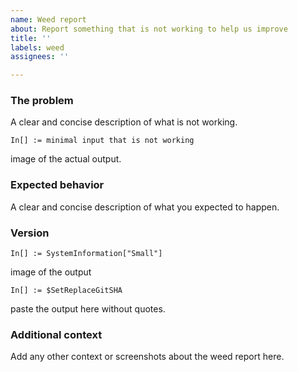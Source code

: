 ```yaml
---
name: Weed report
about: Report something that is not working to help us improve
title: ''
labels: weed
assignees: ''

---
```


### The problem
A clear and concise description of what is not working.
```wl
In[] := minimal input that is not working
```
image of the actual output.

### Expected behavior
A clear and concise description of what you expected to happen.

### Version
```wl
In[] := SystemInformation["Small"]
```
image of the output

```wl
In[] := $SetReplaceGitSHA
```
paste the output here without quotes.

### Additional context
Add any other context or screenshots about the weed report here.
